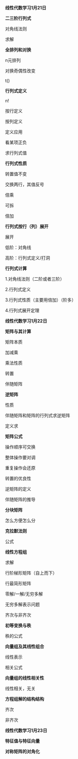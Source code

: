 **线性代数学习1月21日**

**二三阶行列式**

对角线法则

求解

**全排列和对换**

n元排列

对换奇偶性改变

t()

**行列式定义**

n!

按行定义

按列定义

定义应用

看某项正负

求行列式值

**行列式性质**

转置值不变

交换两行，其值反号

倍乘

可拆

倍加

**行列式按行（列）展开**

展开

低阶：对角线

高阶：行列式定义/打洞

**行列式计算**

1.对角线法则（二阶或者三阶）

2.行列式定义

3.行列式性质（主要用倍加）（阶多）

4.行列式展开定理



**线性代数学习1月22日**

**矩阵与其计算**

矩阵本质

加减乘

乘法性质

转置

伴随矩阵

**逆矩阵**

性质

伴随矩阵和矩阵的行列式求逆矩阵

定义求

**矩阵公式**

操作顺序可交换

整体操作要对调

重复操作会还原

转置的优良性

逆矩阵的定义

伴随矩阵的推导

**分块矩阵**

怎么方便怎么分

**克拉默法则**

公式

**线性方程组**

求解

行阶梯形矩阵（自上而下）

行最简形矩阵

零解/一解/无穷多解

无穷多解表示问题

齐次与非齐次

**初等变换与秩**

秩的公式

**向量组及其线性组合**

线性表示

相关公式

**向量组的线性相关性**

线性相关，无关

**方程组解的结构结构**

齐次

非齐次



**线性代数学习1月23日**

**特征值与特征向量**

**对称矩阵的对角化**



